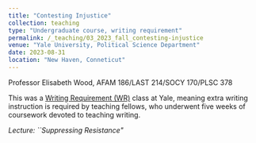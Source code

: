 ```yaml
---
title: "Contesting Injustice"
collection: teaching
type: "Undergraduate course, writing requirement"
permalink: /_teaching/03_2023_fall_contesting-injustice
venue: "Yale University, Political Science Department"
date: 2023-08-31
location: "New Haven, Conneticut"
---
```


Professor Elisabeth Wood, AFAM 186/LAST 214/SOCY 170/PLSC 378

This was a [Writing Requirement (WR)](https://poorvucenter.yale.edu/writing/undergraduate-writing/wr-requirement) class at Yale, meaning extra writing instruction is required by teaching fellows, who underwent five weeks of coursework devoted to teaching writing. 

*Lecture: ``Suppressing Resistance"*